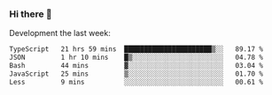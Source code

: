 ### Hi there 👋

Development the last week:
<!--START_SECTION:waka-->

```txt
TypeScript   21 hrs 59 mins  ██████████████████████▒░░   89.17 %
JSON         1 hr 10 mins    █▒░░░░░░░░░░░░░░░░░░░░░░░   04.78 %
Bash         44 mins         ▓░░░░░░░░░░░░░░░░░░░░░░░░   03.04 %
JavaScript   25 mins         ▒░░░░░░░░░░░░░░░░░░░░░░░░   01.70 %
Less         9 mins          ░░░░░░░░░░░░░░░░░░░░░░░░░   00.61 %
```

<!--END_SECTION:waka-->

<!--
**JASONPANGGO/jasonpanggo** is a ✨ _special_ ✨ repository because its `README.md` (this file) appears on your GitHub profile.

Here are some ideas to get you started:

- 🔭 I’m currently working on ...
- 🌱 I’m currently learning ...
- 👯 I’m looking to collaborate on ...
- 🤔 I’m looking for help with ...
- 💬 Ask me about ...
- 📫 How to reach me: ...
- 😄 Pronouns: ...
- ⚡ Fun fact: ...
-->
